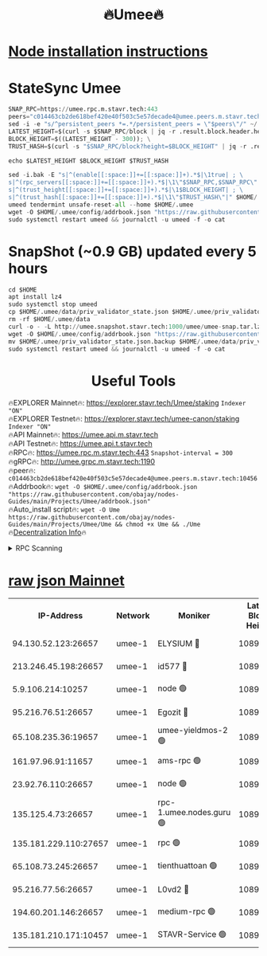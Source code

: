 <h1 align="center"> 🔥Umee🔥</h1>


[Node installation instructions](https://github.com/obajay/nodes-Guides/tree/main/Projects/Umee)
=
# StateSync Umee
```python
SNAP_RPC=https://umee.rpc.m.stavr.tech:443
peers="c014463cb2de618bef420e40f503c5e57decade4@umee.peers.m.stavr.tech:10456"
sed -i -e "s/^persistent_peers *=.*/persistent_peers = \"$peers\"/" ~/.umee/config/config.toml
LATEST_HEIGHT=$(curl -s $SNAP_RPC/block | jq -r .result.block.header.height); \
BLOCK_HEIGHT=$((LATEST_HEIGHT - 300)); \
TRUST_HASH=$(curl -s "$SNAP_RPC/block?height=$BLOCK_HEIGHT" | jq -r .result.block_id.hash)

echo $LATEST_HEIGHT $BLOCK_HEIGHT $TRUST_HASH

sed -i.bak -E "s|^(enable[[:space:]]+=[[:space:]]+).*$|\1true| ; \
s|^(rpc_servers[[:space:]]+=[[:space:]]+).*$|\1\"$SNAP_RPC,$SNAP_RPC\"| ; \
s|^(trust_height[[:space:]]+=[[:space:]]+).*$|\1$BLOCK_HEIGHT| ; \
s|^(trust_hash[[:space:]]+=[[:space:]]+).*$|\1\"$TRUST_HASH\"|" $HOME/.umee/config/config.toml
umeed tendermint unsafe-reset-all --home $HOME/.umee
wget -O $HOME/.umee/config/addrbook.json "https://raw.githubusercontent.com/obajay/nodes-Guides/main/Projects/Umee/addrbook.json"
sudo systemctl restart umeed && journalctl -u umeed -f -o cat
```
# SnapShot (~0.9 GB) updated every 5 hours
```python
cd $HOME
apt install lz4
sudo systemctl stop umeed
cp $HOME/.umee/data/priv_validator_state.json $HOME/.umee/priv_validator_state.json.backup
rm -rf $HOME/.umee/data
curl -o - -L http://umee.snapshot.stavr.tech:1000/umee/umee-snap.tar.lz4 | lz4 -c -d - | tar -x -C $HOME/.umee --strip-components 2
wget -O $HOME/.umee/config/addrbook.json "https://raw.githubusercontent.com/obajay/nodes-Guides/main/Projects/Umee/addrbook.json"
mv $HOME/.umee/priv_validator_state.json.backup $HOME/.umee/data/priv_validator_state.json
sudo systemctl restart umeed && journalctl -u umeed -f -o cat
```
 <h1 align="center"> Useful Tools</h1>

🔥EXPLORER Mainnet🔥:      https://explorer.stavr.tech/Umee/staking             `Indexer "ON"` \
🔥EXPLORER Testnet🔥:        https://explorer.stavr.tech/umee-canon/staking      `Indexer "ON"` \
🔥API Mainnet🔥:                   https://umee.api.m.stavr.tech \
🔥API Testnet🔥:                     https://umee.api.t.stavr.tech \
🔥RPC🔥:                           https://umee.rpc.m.stavr.tech:443                     `Snapshot-interval = 300` \
🔥gRPC🔥:                              http://umee.grpc.m.stavr.tech:1190 \
🔥peer🔥:                     `c014463cb2de618bef420e40f503c5e57decade4@umee.peers.m.stavr.tech:10456` \
🔥Addrbook🔥:    ```wget -O $HOME/.umee/config/addrbook.json "https://raw.githubusercontent.com/obajay/nodes-Guides/main/Projects/Umee/addrbook.json"``` \
🔥Auto_install script🔥: ```wget -O Ume https://raw.githubusercontent.com/obajay/nodes-Guides/main/Projects/Umee/Ume && chmod +x Ume && ./Ume``` \
🔥[Decentralization Info](https://github.com/obajay/StateSync-snapshots/tree/main/Projects/Umee/Decentralization)🔥

<details>
<summary>RPC Scanning</summary>

<h2 align="center"> We scan nodes in real time every 4 hours. And we provide the final result of RPC endpoints.
We cannot influence the operation of these nodes in any way. </h2>


```python
If Voting Power is higher than 0 --> then the Node is a validator of the network and may be subject to attack and be a potential threat to the chain.
```
```python
We marked such validators with a red symbol
```

</details>

[raw json Mainnet](https://rpc-check.umeem.stavr.tech/umeem/rpc-umeem-result.json)
=



<table><tr><th>IP-Address</th><th>Network</th><th>Moniker</th><th>Latest Block Height</th><th>Earliest Block Height</th><th>Catching Up</th><th>Tx Index</th><th>Voting Power</th><th>Scan Time</th></tr><tr><td>94.130.52.123:26657</td><td>umee-1</td><td>ELYSIUM 🔴</td><td>10896532</td><td>3216011</td><td>False</td><td>on</td><td>23171290</td><td>2024-03-06T10:17:15.920704566UTC</td></tr><tr><td>213.246.45.198:26657</td><td>umee-1</td><td>id577 🔴</td><td>10896521</td><td>7100001</td><td>False</td><td>on</td><td>35124336</td><td>2024-03-06T10:16:07.196776911UTC</td></tr><tr><td>5.9.106.214:10257</td><td>umee-1</td><td>node 🟢</td><td>10896529</td><td>7942001</td><td>False</td><td>on</td><td>0</td><td>2024-03-06T10:16:54.925526791UTC</td></tr><tr><td>95.216.76.51:26657</td><td>umee-1</td><td>Egozit 🔴</td><td>10896532</td><td>8262001</td><td>False</td><td>off</td><td>38518488</td><td>2024-03-06T10:17:15.630563686UTC</td></tr><tr><td>65.108.235.36:19657</td><td>umee-1</td><td>umee-yieldmos-2 🟢</td><td>10896514</td><td>9575548</td><td>False</td><td>on</td><td>0</td><td>2024-03-06T10:15:27.817640403UTC</td></tr><tr><td>161.97.96.91:11657</td><td>umee-1</td><td>ams-rpc 🟢</td><td>10896536</td><td>10352001</td><td>False</td><td>on</td><td>0</td><td>2024-03-06T10:17:35.512721675UTC</td></tr><tr><td>23.92.76.110:26657</td><td>umee-1</td><td>node 🟢</td><td>10896539</td><td>10526001</td><td>False</td><td>on</td><td>0</td><td>2024-03-06T10:17:56.790669478UTC</td></tr><tr><td>135.125.4.73:26657</td><td>umee-1</td><td>rpc-1.umee.nodes.guru 🟢</td><td>10896532</td><td>10691018</td><td>False</td><td>on</td><td>0</td><td>2024-03-06T10:17:16.156195773UTC</td></tr><tr><td>135.181.229.110:27657</td><td>umee-1</td><td>rpc 🟢</td><td>10896518</td><td>10754071</td><td>False</td><td>on</td><td>0</td><td>2024-03-06T10:15:48.549230799UTC</td></tr><tr><td>65.108.73.245:26657</td><td>umee-1</td><td>tienthuattoan 🟢</td><td>10896525</td><td>10787155</td><td>False</td><td>on</td><td>0</td><td>2024-03-06T10:16:30.255081314UTC</td></tr><tr><td>95.216.77.56:26657</td><td>umee-1</td><td>L0vd2 🔴</td><td>10896536</td><td>10796535</td><td>False</td><td>off</td><td>38475024</td><td>2024-03-06T10:17:35.230111626UTC</td></tr><tr><td>194.60.201.146:26657</td><td>umee-1</td><td>medium-rpc 🟢</td><td>10896522</td><td>10823243</td><td>False</td><td>on</td><td>0</td><td>2024-03-06T10:16:13.644441649UTC</td></tr><tr><td>135.181.210.171:10457</td><td>umee-1</td><td>STAVR-Service 🟢</td><td>10896533</td><td>10893001</td><td>False</td><td>on</td><td>0</td><td>2024-03-06T10:17:22.656181725UTC</td></tr></table>
